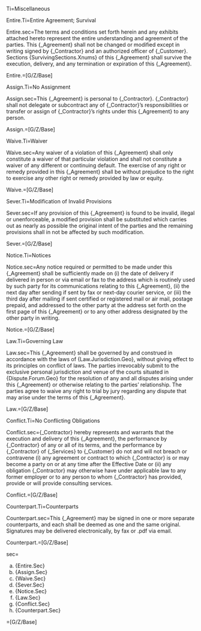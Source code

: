 Ti=Miscellaneous

Entire.Ti=Entire Agreement; Survival

Entire.sec=The terms and conditions set forth herein and any exhibits attached hereto represent the entire understanding and agreement of the parties.  This {_Agreement} shall not be changed or modified except in writing signed by {_Contractor} and an authorized officer of {_Customer}.  Sections {SurvivingSections.Xnums} of this {_Agreement} shall survive the execution, delivery, and any termination or expiration of this {_Agreement}.

Entire.=[G/Z/Base]

Assign.Ti=No Assignment

Assign.sec=This {_Agreement} is personal to {_Contractor}.  {_Contractor} shall not delegate or subcontract any of {_Contractor}’s responsibilities or transfer or assign of {_Contractor}’s rights under this {_Agreement} to any person.

Assign.=[G/Z/Base]

Waive.Ti=Waiver

Waive.sec=Any waiver of a violation of this {_Agreement} shall only constitute a waiver of that particular violation and shall not constitute a waiver of any different or continuing default. The exercise of any right or remedy provided in this {_Agreement} shall be without prejudice to the right to exercise any other right or remedy provided by law or equity.

Waive.=[G/Z/Base]

Sever.Ti=Modification of Invalid Provisions

Sever.sec=If any provision of this {_Agreement} is found to be invalid, illegal or unenforceable, a modified provision shall be substituted which carries out as nearly as possible the original intent of the parties and the remaining provisions shall in not be affected by such modification.

Sever.=[G/Z/Base]

Notice.Ti=Notices

Notice.sec=Any notice required or permitted to be made under this {_Agreement} shall be sufficiently made on (i) the date of delivery if delivered in person or via email or fax to the address which is routinely used by such party for its communications relating to this {_Agreement}, (ii) the next day after sending if sent by fax or next-day courier service, or (iii) the third day after mailing if sent certified or registered mail or air mail, postage prepaid, and addressed to the other party at the address set forth on the first page of this {_Agreement} or to any other address designated by the other party in writing.

Notice.=[G/Z/Base]

Law.Ti=Governing Law

Law.sec=This {_Agreement} shall be governed by and construed in accordance with the laws of {Law.Jurisdiction.Geo}, without giving effect to its principles on conflict of laws.  The parties irrevocably submit to the exclusive personal jurisdiction and venue of the courts situated in {Dispute.Forum.Geo} for the resolution of any and all disputes arising under this {_Agreement} or otherwise relating to the parties’ relationship.  The parties agree to waive any right to trial by jury regarding any dispute that may arise under the terms of this {_Agreement}.

Law.=[G/Z/Base]

Conflict.Ti=No Conflicting Obligations

Conflict.sec={_Contractor} hereby represents and warrants that the execution and delivery of this {_Agreement}, the performance by {_Contractor} of any or all of its terms, and the performance by {_Contractor} of {_Services} to {_Customer} do not and will not breach or contravene (i) any agreement or contract to which {_Contractor} is or may become a party on or at any time after the Effective Date or (ii) any obligation {_Contractor} may otherwise have under applicable law to any former employer or to any person to whom {_Contractor} has provided, provide or will provide consulting services.

Conflict.=[G/Z/Base]

Counterpart.Ti=Counterparts

Counterpart.sec=This {_Agreement} may be signed in one or more separate counterparts, and each shall be deemed as one and the same original.  Signatures may be delivered electronically, by fax or .pdf via email.

Counterpart.=[G/Z/Base]

sec=<ol type="a"><li>{Entire.Sec}</li><li>{Assign.Sec}</li><li>{Waive.Sec}</li><li>{Sever.Sec}</li><li>{Notice.Sec}</li><li>{Law.Sec}</li><li>{Conflict.Sec}</li><li>{Counterpart.Sec}</li></ol>

=[G/Z/Base]
